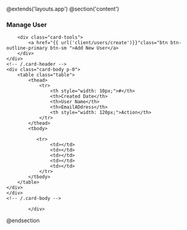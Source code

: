 @extends('layouts.app')
@section('content')
<div class="container">
    <div class="row"
    <div class="row mt-3">
        <div class="col-md-12">
            <div class="card">
                <div class="card-header">
        <h3 class="card-title">Manage User</h3>

        <div class="card-tools">
            <a href="{{ url('client/users/create')}}"class="btn btn-outline-primary btn-sm ">Add New User</a>
        </div>
    </div>
    <!-- /.card-header -->
    <div class="card-body p-0">
        <table class="table">
            <thead>
                <tr>
                    <th style="width: 10px;">#</th>
                    <th>Created Date</th>
                    <th>User Name</th>
                    <th>EmailADdress</th>
                    <th style="width: 120px;">Action</th>
                </tr>
            </thead>
            <tbody>
                
               <tr>
                    <td></td>
                    <td></td>
                    <td></td>
                    <td></td>
                    <td></td>
                </tr> 
            </tbody>
        </table>
    </div>
    </div>
    <!-- /.card-body -->
</div>


    
            </div>
</div>
@endsection
